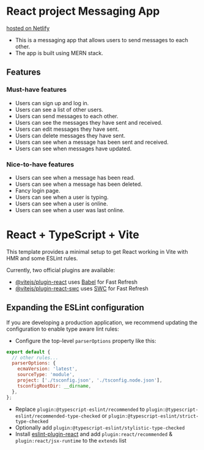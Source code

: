 # React project Messaging App

[hosted on Netlify](https://tenzin-letschat.netlify.app)

- This is a messaging app that allows users to send messages to each other.
- The app is built using MERN stack.

## Features

### Must-have features

- Users can sign up and log in.
- Users can see a list of other users.
- Users can send messages to each other.
- Users can see the messages they have sent and received.
- Users can edit messages they have sent.
- Users can delete messages they have sent.
- Users can see when a message has been sent and received.
- Users can see when messages have updated.

### Nice-to-have features

- Users can see when a message has been read.
- Users can see when a message has been deleted.
- Fancy login page.
- Users can see when a user is typing.
- Users can see when a user is online.
- Users can see when a user was last online.

# React + TypeScript + Vite

This template provides a minimal setup to get React working in Vite with HMR and some ESLint rules.

Currently, two official plugins are available:

- [@vitejs/plugin-react](https://github.com/vitejs/vite-plugin-react/blob/main/packages/plugin-react/README.md) uses [Babel](https://babeljs.io/) for Fast Refresh
- [@vitejs/plugin-react-swc](https://github.com/vitejs/vite-plugin-react-swc) uses [SWC](https://swc.rs/) for Fast Refresh

## Expanding the ESLint configuration

If you are developing a production application, we recommend updating the configuration to enable type aware lint rules:

- Configure the top-level `parserOptions` property like this:

```js
export default {
  // other rules...
  parserOptions: {
    ecmaVersion: 'latest',
    sourceType: 'module',
    project: ['./tsconfig.json', './tsconfig.node.json'],
    tsconfigRootDir: __dirname,
  },
};
```

- Replace `plugin:@typescript-eslint/recommended` to `plugin:@typescript-eslint/recommended-type-checked` or `plugin:@typescript-eslint/strict-type-checked`
- Optionally add `plugin:@typescript-eslint/stylistic-type-checked`
- Install [eslint-plugin-react](https://github.com/jsx-eslint/eslint-plugin-react) and add `plugin:react/recommended` & `plugin:react/jsx-runtime` to the `extends` list
